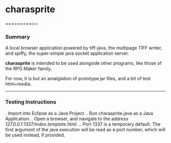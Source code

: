# charasprite
===========

### Summary

A local browser application powered by tiff-java, the multipage TIFF writer, and spiffy, the super-simple java socket application server.

**charasprite** is intended to be used alongside other programs, like those of the RPG Maker family.

For now, it is but an amalglation of prototype jar files, and a bit of test html+media.

___
### Testing Instructions

. Import into Eclipse as a Java Project.
. Run charasprite.java as a Java Application.
. Open a browser, and navigate to the address _127.0.0.1:1337/index.template.html_.
.. Port 1337 is a temporary default.  The first argument of the java execution will be read as a port number, which will be used instead, if provided.
